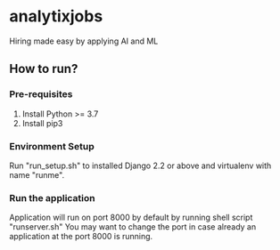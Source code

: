 # analytixjobs
Hiring made easy by applying AI and ML


## How to run?
### Pre-requisites
1) Install Python >= 3.7 
2) Install pip3

### Environment Setup

Run "run\_setup.sh" to installed Django 2.2 or above and virtualenv with name "runme". 

### Run the application
Application will run on port 8000 by default by running shell script "runserver.sh"
You may want to change the port in case already an application at the port 8000 is running.
